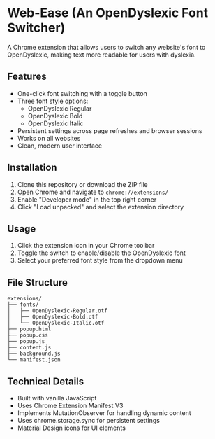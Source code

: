 # Web-Ease (An OpenDyslexic Font Switcher)

A Chrome extension that allows users to switch any website's font to OpenDyslexic, making text more readable for users with dyslexia.

## Features

- One-click font switching with a toggle button
- Three font style options:
  - OpenDyslexic Regular
  - OpenDyslexic Bold
  - OpenDyslexic Italic
- Persistent settings across page refreshes and browser sessions
- Works on all websites
- Clean, modern user interface

## Installation

1. Clone this repository or download the ZIP file
2. Open Chrome and navigate to `chrome://extensions/`
3. Enable "Developer mode" in the top right corner
4. Click "Load unpacked" and select the extension directory

## Usage

1. Click the extension icon in your Chrome toolbar
2. Toggle the switch to enable/disable the OpenDyslexic font
3. Select your preferred font style from the dropdown menu

## File Structure

```
extensions/
├── fonts/
│   ├── OpenDyslexic-Regular.otf
│   ├── OpenDyslexic-Bold.otf
│   └── OpenDyslexic-Italic.otf
├── popup.html
├── popup.css
├── popup.js
├── content.js
├── background.js
└── manifest.json
```

## Technical Details

- Built with vanilla JavaScript
- Uses Chrome Extension Manifest V3
- Implements MutationObserver for handling dynamic content
- Uses chrome.storage.sync for persistent settings
- Material Design icons for UI elements

